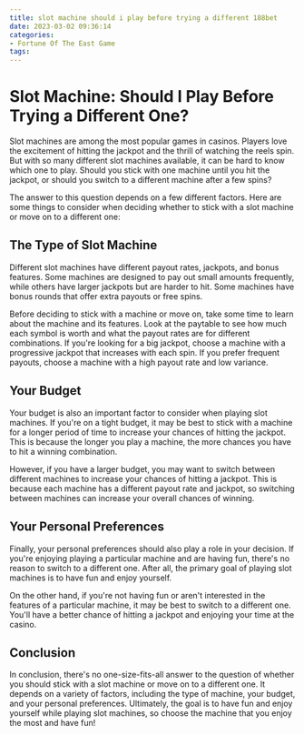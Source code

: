 ```yaml
---
title: slot machine should i play before trying a different 188bet
date: 2023-03-02 09:36:14
categories:
- Fortune Of The East Game
tags:
---
```

# Slot Machine: Should I Play Before Trying a Different One?

Slot machines are among the most popular games in casinos. Players love the excitement of hitting the jackpot and the thrill of watching the reels spin. But with so many different slot machines available, it can be hard to know which one to play. Should you stick with one machine until you hit the jackpot, or should you switch to a different machine after a few spins?

The answer to this question depends on a few different factors. Here are some things to consider when deciding whether to stick with a slot machine or move on to a different one:

## The Type of Slot Machine

Different slot machines have different payout rates, jackpots, and bonus features. Some machines are designed to pay out small amounts frequently, while others have larger jackpots but are harder to hit. Some machines have bonus rounds that offer extra payouts or free spins. 

Before deciding to stick with a machine or move on, take some time to learn about the machine and its features. Look at the paytable to see how much each symbol is worth and what the payout rates are for different combinations. If you're looking for a big jackpot, choose a machine with a progressive jackpot that increases with each spin. If you prefer frequent payouts, choose a machine with a high payout rate and low variance.

## Your Budget

Your budget is also an important factor to consider when playing slot machines. If you're on a tight budget, it may be best to stick with a machine for a longer period of time to increase your chances of hitting the jackpot. This is because the longer you play a machine, the more chances you have to hit a winning combination. 

However, if you have a larger budget, you may want to switch between different machines to increase your chances of hitting a jackpot. This is because each machine has a different payout rate and jackpot, so switching between machines can increase your overall chances of winning.

## Your Personal Preferences

Finally, your personal preferences should also play a role in your decision. If you're enjoying playing a particular machine and are having fun, there's no reason to switch to a different one. After all, the primary goal of playing slot machines is to have fun and enjoy yourself. 

On the other hand, if you're not having fun or aren't interested in the features of a particular machine, it may be best to switch to a different one. You'll have a better chance of hitting a jackpot and enjoying your time at the casino.

## Conclusion

In conclusion, there's no one-size-fits-all answer to the question of whether you should stick with a slot machine or move on to a different one. It depends on a variety of factors, including the type of machine, your budget, and your personal preferences. Ultimately, the goal is to have fun and enjoy yourself while playing slot machines, so choose the machine that you enjoy the most and have fun!